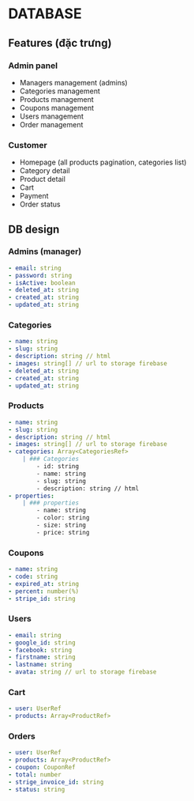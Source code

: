# DATABASE

## Features (đặc trưng)

### Admin panel

- Managers management (admins)
- Categories management
- Products management
- Coupons management
- Users management
- Order management

### Customer

- Homepage (all products pagination, categories list)
- Category detail
- Product detail
- Cart
- Payment
- Order status

## DB design

### Admins (manager)

```yaml
- email: string
- password: string
- isActive: boolean
- deleted_at: string
- created_at: string
- updated_at: string
```

### Categories

```yaml
- name: string
- slug: string
- description: string // html
- images: string[] // url to storage firebase
- deleted_at: string
- created_at: string
- updated_at: string
```

### Products

```yaml
- name: string
- slug: string
- description: string // html
- images: string[] // url to storage firebase
- categories: Array<CategoriesRef>
    | ### Categories
        - id: string
        - name: string
        - slug: string
        - description: string // html
- properties: 
    | ### properties
        - name: string
        - color: string
        - size: string
        - price: string
```

### Coupons

```yaml
- name: string
- code: string 
- expired_at: string
- percent: number(%)
- stripe_id: string
```

### Users

```yaml
- email: string 
- google_id: string
- facebook: string
- firstname: string
- lastname: string
- avata: string // url to storage firebase
```

### Cart

```yaml
- user: UserRef
- products: Array<ProductRef>
```

### Orders

```yaml
- user: UserRef
- products: Array<ProductRef>
- coupon: CouponRef 
- total: number
- strige_invoice_id: string
- status: string
```
